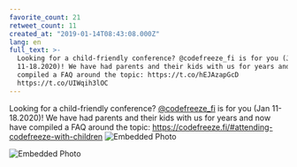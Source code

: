 ```yaml
---
favorite_count: 21
retweet_count: 11
created_at: "2019-01-14T08:43:08.000Z"
lang: en
full_text: >-
  Looking for a child-friendly conference? @codefreeze_fi is for you (Jan
  11-18.2020)! We have had parents and their kids with us for years and now have
  compiled a FAQ around the topic: https://t.co/hEJAzapGcD
  https://t.co/UIWqih3lOC
---
```


Looking for a child-friendly conference?
[@codefreeze_fi](https://twitter.com/codefreeze_fi) is for you (Jan 11-18.2020)!
We have had parents and their kids with us for years and now have compiled a FAQ
around the topic: <https://codefreeze.fi/#attending-codefreeze-with-children>
![Embedded Photo](https://twitter-media-coderbyheart.s3.eu-north-1.amazonaws.com/1084732637586120704-Dw2-ioOX0AE92m_.jpg)

![Embedded Photo](https://twitter-media-coderbyheart.s3.eu-north-1.amazonaws.com/1084732637586120704-Dw2-ikhWsAASEuT.jpg)

